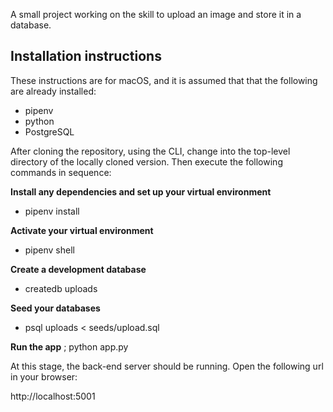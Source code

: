 A small project working on the skill to upload an image and store it in a database. 

## Installation instructions

These instructions are for macOS, and it is assumed that that the following are already installed:

* pipenv
* python 
* PostgreSQL 

After cloning the repository, using the CLI, change into the top-level directory of the locally cloned version. Then execute the following commands in sequence:

**Install any dependencies and set up your virtual environment**
* pipenv install 

**Activate your virtual environment**
* pipenv shell

**Create a development database**
* createdb uploads

**Seed your databases**
* psql uploads < seeds/upload.sql

**Run the app**
; python app.py

At this stage, the back-end server should be running. Open the following url in your browser: 

http://localhost:5001
